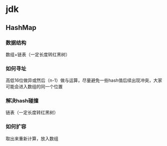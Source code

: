 # jdk

## HashMap

### 数据结构

数组+链表（一定长度转红黑树）

### 如何寻址

高低16位做异或然后（n-1）做与运算，尽量避免一些hash值后续出现冲突，大家可能会进入数组的同一个位置

### 解决hash碰撞

链表（一定长度转红黑树）

### 如何扩容

取出来重新计算，放入数组